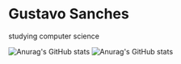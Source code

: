 # Gustavo Sanches

studying computer science

<!--
**KuroshiD/KuroshiD** is a ✨ _special_ ✨ repository because its `README.md` (this file) appears on your GitHub profile.
!-->
![Anurag's GitHub stats](https://github-readme-stats.vercel.app/api?username=KuroshiD&show_icons=true&theme=dracula)
![Anurag's GitHub stats](https://github-readme-stats.vercel.app/api/top-langs/?username=KuroshiD&show_icons=true&theme=dracula)
